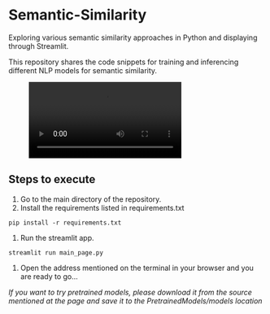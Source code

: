 # Semantic-Similarity
Exploring various semantic similarity approaches in Python and displaying through Streamlit.

This repository shares the code snippets for training and inferencing different NLP models for semantic similarity.

<figure class="video_container">
  <video controls="true" allowfullscreen="true" >    
    <source src="./NLP_Semantic_Similarity.webm" type="video/webm">
  </video>
</figure>

## Steps to execute

1. Go to the main directory of the repository.
1. Install the requirements listed in requirements.txt
```
pip install -r requirements.txt
```
1. Run the streamlit app.
```
streamlit run main_page.py
```
1. Open the address mentioned on the terminal in your browser and you are ready to go...


*If you want to try pretrained models, please download it from the source mentioned at the page and save it to the PretrainedModels/models location*


